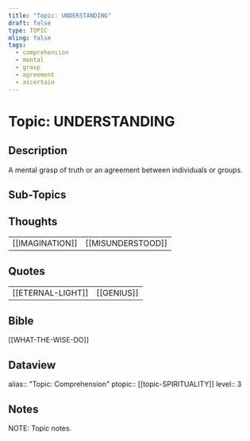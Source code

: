 ```yaml
---
title: "Topic: UNDERSTANDING"
draft: false
type: TOPIC
mling: false
tags:
  - comprehension
  - mental
  - grasp
  - agreement
  - ascertain
---
```

# Topic: UNDERSTANDING
## Description
A mental grasp of truth or an agreement between individuals or groups.

## Sub-Topics


## Thoughts
|     |     |
| --- | --- |
| [[IMAGINATION]] | [[MISUNDERSTOOD]] |

## Quotes
|     |     |
| --- | --- |
| [[ETERNAL-LIGHT]] | [[GENIUS]] |

## Bible
[[WHAT-THE-WISE-DO]]

## Dataview
alias:: "Topic: Comprehension"
ptopic:: [[topic-SPIRITUALITY]]
level:: 3

## Notes
NOTE: Topic notes.